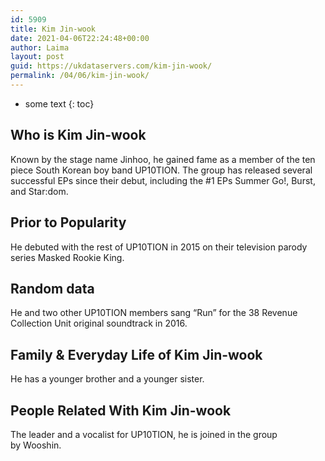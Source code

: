 ```yaml
---
id: 5909
title: Kim Jin-wook
date: 2021-04-06T22:24:48+00:00
author: Laima
layout: post
guid: https://ukdataservers.com/kim-jin-wook/
permalink: /04/06/kim-jin-wook/
---
```


* some text
{: toc}


## Who is Kim Jin-wook
                  
                  
                  
Known by the stage name Jinhoo, he gained fame as a member of the ten piece South Korean boy band UP10TION. The group has released several successful EPs since their debut, including the #1 EPs Summer Go!, Burst, and Star:dom. 
                  
              
            
              
            
                
                
                
## Prior to Popularity
                  
                  
                  
He debuted with the rest of UP10TION in 2015 on their television parody series Masked Rookie King.
                  
              
            
              
            
                
                
                
## Random data
                  
                  
                  
He and two other UP10TION members sang &#8220;Run&#8221; for the 38 Revenue Collection Unit original soundtrack in 2016. 
                  
              
            
              
            
                
                
                
## Family & Everyday Life of Kim Jin-wook
                  
                  
                  
He has a younger brother and a younger sister. 
                  
              
            
              
            
                
                
                
## People Related With Kim Jin-wook
                  
                  
                  
The leader and a vocalist for UP10TION, he is joined in the group by Wooshin. 
                  
              
            
              
            
                
              
            
              
              
            
            
              
            
          
          
          